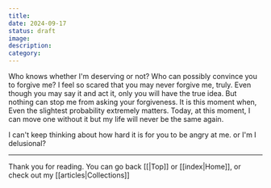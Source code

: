 ```yaml
---
title: 
date: 2024-09-17
status: draft
image: 
description: 
category:
---
```


Who knows whether I'm deserving or not? Who can possibly convince you to forgive me? 
I feel so scared that you may never forgive me, truly. Even though you may say it 
and act it, only you will have the true idea. But nothing can stop me from asking 
your forgiveness. It is this moment when, Even the slightest probability extremely matters. Today, at this moment, I can move one without it but my life will never be the same again. 

I can't keep thinking about how hard it is for you to be angry at me. or I'm I delusional?

















---
Thank you for reading. You can go back [[|Top]] or [[index|Home]], or check out my [[articles|Collections]]